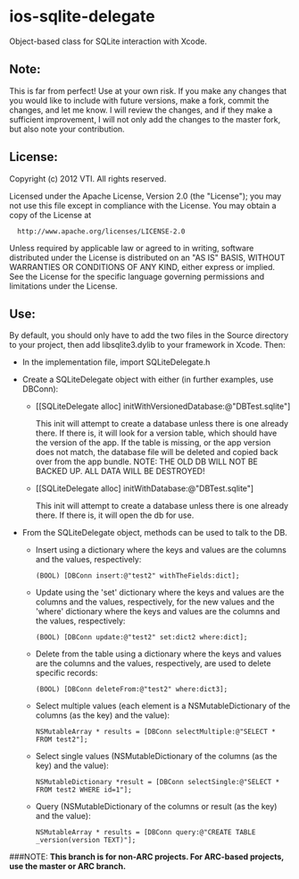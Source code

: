 ios-sqlite-delegate
===================

Object-based class for SQLite interaction with Xcode.

Note:
------------

This is far from perfect!  Use at your own risk.  If you make any changes that you would like to include with future versions, make a fork, commit the changes, and let me know. I will review the changes, and if they make a sufficient improvement, I will not only add the changes to the master fork, but also note your contribution.

License:
------------

Copyright (c) 2012 VTI. All rights reserved.

Licensed under the Apache License, Version 2.0 (the "License");
you may not use this file except in compliance with the License.
You may obtain a copy of the License at

      http://www.apache.org/licenses/LICENSE-2.0

Unless required by applicable law or agreed to in writing, software
distributed under the License is distributed on an "AS IS" BASIS,
WITHOUT WARRANTIES OR CONDITIONS OF ANY KIND, either express or implied.
See the License for the specific language governing permissions and
limitations under the License.

Use:
------------
By default, you should only have to add the two files in the Source directory to your project, then add libsqlite3.dylib to your framework in Xcode.  Then:

- In the implementation file, import SQLiteDelegate.h
- Create a SQLiteDelegate object with either (in further examples, use DBConn):

    - [[SQLiteDelegate alloc] initWithVersionedDatabase:@"DBTest.sqlite"]

        This init will attempt to create a database unless there is one already there.
        If there is, it will look for a version table, which should have the version
        of the app.  If the table is missing, or the app version does not match,
        the database file will be deleted and copied back over from the app bundle.
        NOTE:  THE OLD DB WILL NOT BE BACKED UP.  ALL DATA WILL BE DESTROYED!
        
    - [[SQLiteDelegate alloc] initWithDatabase:@"DBTest.sqlite"]

        This init will attempt to create a database unless there is one already there.
        If there is, it will open the db for use.      
- From the SQLiteDelegate object, methods can be used to talk to the DB.

    - Insert using a dictionary where the keys and values are the columns and the values, respectively:

        `(BOOL) [DBConn insert:@"test2" withTheFields:dict];`
    - Update using the 'set' dictionary where the keys and values are the columns and the values, respectively, for the new values and the 'where' dictionary where the keys and values are the columns and the values, respectively:

        `(BOOL) [DBConn update:@"test2" set:dict2 where:dict];`
    - Delete from the table using a dictionary where the keys and values are the columns and the values, respectively, are used to delete specific records:

        `(BOOL) [DBConn deleteFrom:@"test2" where:dict3];`
    - Select multiple values (each element is a NSMutableDictionary of the columns (as the key) and the value):

        `NSMutableArray * results = [DBConn selectMultiple:@"SELECT * FROM test2"];`
    - Select single values (NSMutableDictionary of the columns (as the key) and the value):

        `NSMutableDictionary *result = [DBConn selectSingle:@"SELECT * FROM test2 WHERE id=1"];`
    - Query (NSMutableDictionary of the columns or result (as the key) and the value):
 
        `NSMutableArray * results = [DBConn query:@"CREATE TABLE _version(version TEXT)"];`

###NOTE:
__This branch is for non-ARC projects.  For ARC-based projects, use the master or ARC branch.__
